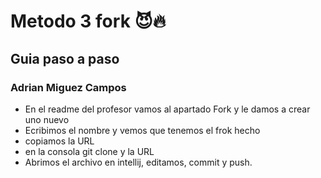 # Metodo 3 fork 😈🔥
## Guia paso a paso
### Adrian Miguez Campos


+ En el readme del profesor  vamos al apartado Fork y le damos a crear uno nuevo
+ Ecribimos el nombre y vemos que tenemos el frok hecho
+ copiamos la URL
+ en la consola git clone y la URL
+ Abrimos el archivo en intellij, editamos, commit y push.